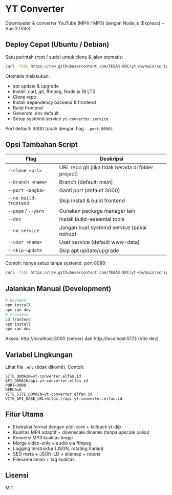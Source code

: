 # YT Converter

Downloader & converter YouTube (MP4 / MP3) dengan Node.js (Express) + Vue 3 (Vite).

## Deploy Cepat (Ubuntu / Debian)
Satu perintah (root / sudo) untuk clone & jalan otomatis:

```bash
curl -fsSL https://raw.githubusercontent.com/TEGAR-SRC/yt-dw/main/scripts/setup-debian.sh | sudo bash -s -- --clone https://github.com/TEGAR-SRC/yt-dw.git --branch main
```
Otomatis melakukan:
- apt update & upgrade
- Install: curl, git, ffmpeg, Node.js 18 LTS
- Clone repo
- Install dependency backend & frontend
- Build frontend
- Generate .env default
- Setup systemd service `yt-converter.service`

Port default: 3000 (ubah dengan flag `--port 8080`).

## Opsi Tambahan Script
| Flag | Deskripsi |
|------|-----------|
| `--clone <url>` | URL repo git (jika tidak berada di folder project) |
| `--branch <nama>` | Branch (default: main) |
| `--port <angka>` | Ganti port (default 3000) |
| `--no-build-frontend` | Skip install & build frontend |
| `--pnpm` / `--yarn` | Gunakan package manager lain |
| `--dev` | Install build-essential tools |
| `--no-service` | Jangan buat systemd service (pakai nohup) |
| `--user <nama>` | User service (default www-data) |
| `--skip-update` | Skip apt update/upgrade |

Contoh: hanya setup tanpa systemd, port 8080:
```bash
curl -fsSL https://raw.githubusercontent.com/TEGAR-SRC/yt-dw/main/scripts/setup-debian.sh | sudo bash -s -- --clone https://github.com/TEGAR-SRC/yt-dw.git --no-service --port 8080
```

## Jalankan Manual (Development)
```bash
# Backend
npm install
npm run dev
# Frontend
cd frontend
npm install
npm run dev
```
Akses: http://localhost:3000 (server) dan http://localhost:5173 (Vite dev).

## Variabel Lingkungan
Lihat file `.env` (tidak dikomit). Contoh:
```
SITE_DOMAIN=yt-converter.elfan.id
API_DOMAIN=api.yt-converter.elfan.id
PORT=3000
DEBUG=0
VITE_SITE_DOMAIN=yt-converter.elfan.id
VITE_API_BASE_URL=https://api.yt-converter.elfan.id
```

## Fitur Utama
- Ekstraksi format dengan ytdl-core + fallback yt-dlp
- Kualitas MP4 adaptif + downscale dinamis (tanpa upscale palsu)
- Konversi MP3 kualitas tinggi
- Merge video-only + audio via ffmpeg
- Logging terstruktur (JSON, rotating harian)
- SEO meta + JSON-LD + sitemap + robots
- Filename aman + tag kualitas

## Lisensi
MIT
